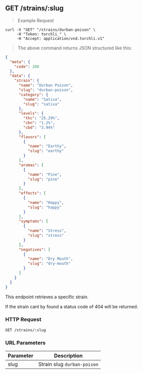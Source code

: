 ## GET /strains/:slug

> Example Request

```shell
curl -X "GET" "/strains/durban-poison" \
     -H "Token: torchli_" \
     -H "Accept: application/vnd.torchli.v1"
```

> The above command returns JSON structured like this:

```json
{
  "meta": {
    "code": 200
  },
  "data": {
    "strain": {
      "name": "Durban Poison",
      "slug": "durban-poison",
      "category": {
        "name": "Sativa",
        "slug": "sativa"
      },
      "levels": {
        "thc": "25.29%",
        "cbn": "1.2%",
        "cbd": "3.94%"
      },
      "flavors": [
        {
          "name": "Earthy",
          "slug": "earthy"
        }
      ],
      "aromas": [
        {
          "name": "Pine",
          "slug": "pine"
        }
      ],
      "effects": [
        {
          "name": "Happy",
          "slug": "happy"
        }
      ],
      "symptoms": [
        {
          "name": "Stress",
          "slug": "stress"
        }
      ],
      "negatives": [
        {
          "name": "Dry Mouth",
          "slug": "dry-mouth"
        }
      ]
    }
  }
}
```

This endpoint retrieves a specific strain.

<aside class="warning">
If the strain cant by found a status code of 404 will be returned.
</aside>

### HTTP Request

`GET /strains/:slug`

### URL Parameters

Parameter | Description
--------- | -----------
slug | Strain slug `durban-poison`
